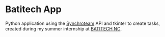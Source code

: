 # Batitech App

Python application using the [Synchroteam](https://www.synchroteam.com/) API and tkinter to create tasks, created during my summer internship at [BATITECH NC](https://www.facebook.com/BatitechNouvelleCaledonie/).
